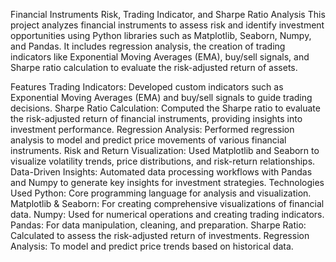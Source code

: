 
Financial Instruments Risk, Trading Indicator, and Sharpe Ratio Analysis
This project analyzes financial instruments to assess risk and identify investment opportunities using Python libraries such as Matplotlib, Seaborn, Numpy, and Pandas. It includes regression analysis, the creation of trading indicators like Exponential Moving Averages (EMA), buy/sell signals, and Sharpe ratio calculation to evaluate the risk-adjusted return of assets.

Features
Trading Indicators: Developed custom indicators such as Exponential Moving Averages (EMA) and buy/sell signals to guide trading decisions.
Sharpe Ratio Calculation: Computed the Sharpe ratio to evaluate the risk-adjusted return of financial instruments, providing insights into investment performance.
Regression Analysis: Performed regression analysis to model and predict price movements of various financial instruments.
Risk and Return Visualization: Used Matplotlib and Seaborn to visualize volatility trends, price distributions, and risk-return relationships.
Data-Driven Insights: Automated data processing workflows with Pandas and Numpy to generate key insights for investment strategies.
Technologies Used
Python: Core programming language for analysis and visualization.
Matplotlib & Seaborn: For creating comprehensive visualizations of financial data.
Numpy: Used for numerical operations and creating trading indicators.
Pandas: For data manipulation, cleaning, and preparation.
Sharpe Ratio: Calculated to assess the risk-adjusted return of investments.
Regression Analysis: To model and predict price trends based on historical data.

